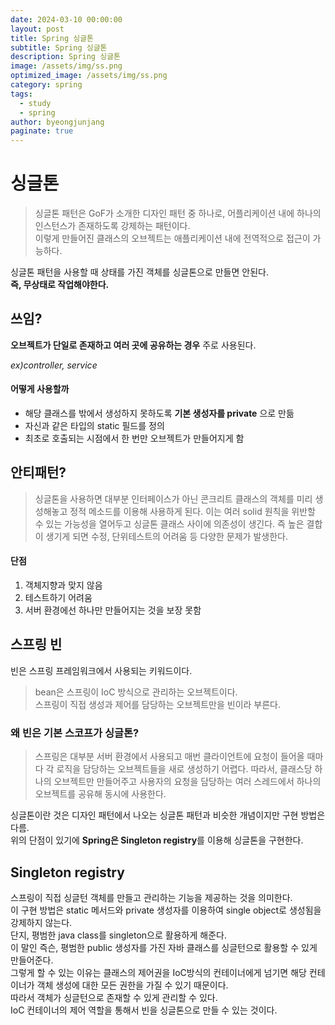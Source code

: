 ```yaml
---
date: 2024-03-10 00:00:00
layout: post
title: Spring 싱글톤
subtitle: Spring 싱글톤
description: Spring 싱글톤
image: /assets/img/ss.png
optimized_image: /assets/img/ss.png
category: spring
tags:
  - study
  - spring
author: byeongjunjang
paginate: true
---
```


# 싱글톤

> 싱글톤 패턴은 GoF가 소개한 디자인 패턴 중 하나로, 어플리케이션 내에 하나의 인스턴스가 존재하도록 강제하는 패턴이다.  
이렇게 만들어진 클래스의 오브젝트는 애플리케이션 내에 전역적으로 접근이 가능하다.

싱글톤 패턴을 사용할 때 상태를 가진 객체를 싱글톤으로 만들면 안된다.  
**즉, 무상태로 작업해야한다.**

## 쓰임?

**오브젝트가 단일로 존재하고 여러 곳에 공유하는 경우** 주로 사용된다.  

*ex)controller, service*

#### 어떻게 사용할까

- 해당 클래스를 밖에서 생성하지 못하도록 **기본 생성자를 private** 으로 만듦
- 자신과 같은 타입의 static 필드를 정의
- 최초로 호출되는 시점에서 한 번만 오브젝트가 만들어지게 함

## 안티패턴?

> 싱글톤을 사용하면 대부분 인터페이스가 아닌 콘크리트 클래스의 객체를 미리 생성해놓고 정적 메소드를 이용해 사용하게 된다. 
이는 여러 solid 원칙을 위반할 수 있는 가능성을 열어두고 싱글톤 클래스 사이에 의존성이 생긴다.
즉 높은 결합이 생기게 되면 수정, 단위테스트의 어려움 등 다양한 문제가 발생한다.

#### 단점

1. 객체지향과 맞지 않음
2. 테스트하기 어려움
3. 서버 환경에선 하나만 만들어지는 것을 보장 못함

## 스프링 빈

빈은 스프링 프레임워크에서 사용되는 키워드이다.

> bean은 스프링이 IoC 방식으로 관리하는 오브젝트이다.  
스프링이 직접 생성과 제어를 담당하는 오브젝트만을 빈이라 부른다.

### 왜 빈은 기본 스코프가 싱글톤?

> 스프링은 대부분 서버 환경에서 사용되고 매번 클라이언트에 요청이 들어올 때마다 각 로직을 담당하는 오브젝트들을 새로 생성하기 어렵다.
따라서, 클래스당 하나의 오브젝트만 만들어주고 사용자의 요청을 담당하는 여러 스레드에서 하나의 오브젝트를 공유해 동시에 사용한다.

싱글톤이란 것은 디자인 패턴에서 나오는 싱글톤 패턴과 비슷한 개념이지만 구현 방법은 다름.  
위의 단점이 있기에 **Spring은 Singleton registry**를 이용해 싱글톤을 구현한다.

## Singleton registry

스프링이 직접  싱글턴 객체를 만들고 관리하는 기능을 제공하는 것을 의미한다.  
이 구현 방법은 static 메서드와 private 생성자를 이용하여 single object로 생성됨을 강제하지 않는다.  
단지, 평범한 java class를 singleton으로 활용하게 해준다.  
이 말인 즉슨, 평범한 public 생성자를 가진 자바 클래스를 싱글턴으로 활용할 수 있게 만들어준다.  
그렇게 할 수 있는 이유는  클래스의 제어권을 IoC방식의 컨테이너에게 넘기면 해당 컨테이너가 객체 생성에 대한 모든 권한을 가질 수 있기 때문이다.  
따라서 객체가 싱글턴으로 존재할 수 있게 관리할 수 있다.  
IoC 컨테이너의 제어 역할을 통해서 빈을 싱글톤으로 만들 수 있는 것이다.